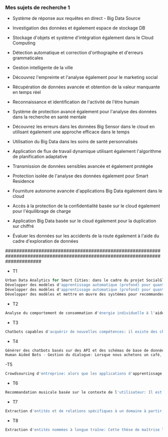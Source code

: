 ### Mes sujets de recherche 1


- Système de réponse aux requêtes en direct - Big Data Source
- Investigation des données et également espace de stockage DB
- Stockage d'objets et système d'intégration également dans le Cloud Computing
- Détection automatique et correction d'orthographe et d'erreurs grammaticales
- Gestion intelligente de la ville
- Découvrez l'empreinte et l'analyse également pour le marketing social
- Récupération de données avancée et obtention de la valeur manquante en temps réel
- Reconnaissance et identification de l'activité de l'être humain


- Système de protection avancé également pour l'analyse des données dans la recherche en santé mentale
- Découvrez les erreurs dans les données Big Sensor dans le cloud en utilisant également une approche efficace dans le temps
- Utilisation du Big Data dans les soins de santé personnalisés
- Application de flux de travail dynamique utilisant également l'algorithme de planification adaptative
- Transmission de données sensibles avancée et également protégée
- Protection isolée de l'analyse des données également pour Smart Residence
- Fourniture autonome avancée d'applications Big Data également dans le cloud
- Accès à la protection de la confidentialité basée sur le cloud également pour l'équilibrage de charge
- Application Big Data basée sur le cloud également pour la duplication sur chiffré
- Évaluer les données sur les accidents de la route également à l'aide du cadre d'exploration de données


#############################################################################################################################

- T1

```js
Urban Data Analytics for Smart Cities: dans le cadre du projet SocialGlass, nous recherchons des étudiants en master passionnés par la science des données et intéressés par l'amélioration de la qualité de vie dans nos villes. Dans SocialGlass, nous développons de nouvelles méthodes de science des données urbaines qui peuvent aider à résoudre des problèmes dans des domaines tels que les transports, l'encombrement de la ville, la consommation d'énergie responsable, l'urbanisme et l'attractivité des entreprises. Voici des exemples de thèses MsC disponibles:
Développer des modèles d'apprentissage automatique (profond) pour quantifier et prédire les taux de sécurité / criminalité dans les quartiers urbains, en utilisant des combinaisons de StreetView, de médias sociaux et de données socio-économiques
Développer des modèles d'apprentissage automatique (profond) pour quantifier et prédire les aspects de la qualité de vie (par exemple, la ségrégation, la privation, etc.) dans les villes, en utilisant l'imagerie satellite et les données des médias sociaux
Développer des modèles et mettre en œuvre des systèmes pour recommander de nouveaux emplacements de POI dans les villes
```

- T2

```js
Analyse du comportement de consommation d'énergie individuelle à l'aide des données des médias sociaux: Actuellement, les données sur la consommation d'énergie sont principalement collectées par des compteurs d'énergie (intelligents) au niveau des ménages. Si ces données sont hautement fiables et temporellement complètes, leur acquisition nécessite un accès à l'infrastructure énergétique; de plus, ces données sémantiquement pauvres, Le but de ce projet est d'explorer l'utilité potentielle des médias sociaux comme source alternative pour collecter des données sur le comportement de consommation d'énergie des individus. Nous nous concentrons sur quatre composantes du mode de vie énergétique à savoir: le logement, la mobilité, la consommation alimentaire et les loisirs. Le résultat de ce projet sera un pipeline d'analyse des médias sociaux pour collecter et classer les publications sur les médias sociaux liées à l'énergie (par exemple, les tweets) et enfin générer un profil de consommation d'énergie pour les utilisateurs des médias sociaux. Cours de maîtrise pertinents: recherche d'informations, science et ingénierie du Web.
```

- T3

```js
Chatbots capables d'acquérir de nouvelles compétences: il existe des chatbots dont le but est de récupérer des informations (par exemple, «quand est le prochain train pour Amsterdam?») Ou d'effectuer une transaction (par exemple, «acheter un billet pour le musée Escher à La Haye»). Ces chatbots sont généralement conçus pour un cas d'utilisation restreint spécifique et leurs fonctionnalités sont codées en dur. L'extension des fonctionnalités d'un tel chatbot nécessite une intervention d'un développeur de logiciel sur la base de code du chatbot. Nous envisageons un système de chatbot, qui peut étendre ses fonctionnalités en apprenant des utilisateurs, des travailleurs de la foule, des experts ou même automatiquement. Pensez à Wikipedia. Il y a des années, il manquait d'articles sur de nombreux sujets. Maintenant, avec les contributions de milliers de personnes à travers le monde, il est difficile de trouver un sujet qui n'y est pas couvert. De même, si des milliers de personnes enseignent de nouvelles compétences à un tel chatbot, il sera en mesure de servir efficacement des millions d'utilisateurs dans un large éventail de domaines.
```
- T4

```js
Générer des chatbots basés sur des API et des schémas de base de données: Il est actuellement possible de développer un chatbot de manière semi-automatique basée sur un ensemble de données Q / A ou basé sur une API. Nous pensons qu'une prochaine étape logique est de pouvoir construire un chatbot automatiquement basé sur le schéma de base de données ou l'API REST. Cette recherche aidera à comprendre comment mapper le schéma de base de données et l'arborescence des points de terminaison d'API avec un arbre de conversation, et à permettre la création rapide de chatbots.
Human Aided Bots - Gestion du dialogue: Lorsque nous achetons un café, la conversation que nous avons avec le barista est assez standard. Dans le cadre d'un contrat au travail, la conversation avec un collègue sur la résolution d'un problème complexe unique n'est pas prédéfinie et nous nous adaptons en cours de route. De même, les chatbots parviennent généralement à suivre un dialogue dans un domaine prédéfini pour lequel il est assez bien conçu, et ne parviennent pas à le faire dans des scénarios de conversation plus complexes et moins prévisibles. Nous visons à résoudre ce problème en concevant des méthodes et des outils pour modéliser les dialogues fixes et ouverts. Un intérêt particulier est de comprendre les dialogues en déplacement, même si ce chatbot n'a pas été initialement conçu pour un tel chatbot.
```

-T5

```js
Crowdsourcing d'entreprise: alors que les applications d'apprentissage automatique et d'intelligence artificielle gagnent en popularité, les entreprises accordent de plus en plus d'attention au crowdsourcing d'entreprise en tant que technique efficace capable de capitaliser sur leurs ressources humaines disponibles pour parvenir à l'inclusion de données internes générées par l'homme. L'objectif de ce projet de thèse, qui doit être réalisé en collaboration avec IBM Pays-Bas, est de faire progresser l'état de l'art en matière de crowdsourcing en entreprise en étudiant comment la conception des tâches et les incitations à la participation affectent la qualité et la fiabilité du travail des employés.
```

- T6

```js
Recommandation musicale basée sur le contexte de l'utilisateur: Il est connu que les gens écoutent différentes musiques au travail et à la maison. Les gens écoutent différentes musiques en prenant leur petit-déjeuner seuls pendant une journée de travail et en dînant avec des amis le samedi. Dans tous ces contextes différents, la musique change également d'une personne à l'autre. Aller à l'application et choisir manuellement une liste de lecture différente à chaque fois est tellement du 20e siècle. Nous envisageons un système qui peut apprendre de l'utilisateur et qui lit automatiquement la musique que l'utilisateur souhaite écouter maintenant, en fonction de l'activité, de l'emplacement, de la météo, de l'humeur, de l'état physique et d'autres fonctionnalités contextuelles. Dans ce projet, nous devons modéliser le contexte de l’utilisateur en fonction des préférences musicales, développer des méthodes pour détecter ce contexte et développer un système de recommandation qui mappe les contextes et les préférences d’écoute.
```

- T7

```js
Extraction d'entités et de relations spécifiques à un domaine à partir de texte (pages Web): l'extraction d'entités d'intérêt (par exemple, ensemble de données, méthode, métriques d'évaluation) et leurs relations (par exemple isUsedBy, ComparedWith, ..) à partir de corpus de texte massifs (par exemple Clueweb) est importante pour améliorer la recherche sémantique, reliant les informations à travers différentes sources, etc. Le but de ce projet est de concevoir des méthodes pour extraire automatiquement les entités d'intérêt et les relations entre elles. Cours de maîtrise pertinents Récupération d'informations, reconnaissance de formes.
```

- T8

```js
Extraction d'entités nommées à longue traîne: Cette thèse de maîtrise lourde en ingénierie se concentre sur la mise en œuvre d'un cadre pour la reconnaissance et l'extraction d'entités nommées à partir de texte naturel, en mettant l'accent sur les entités rares. En collaboration avec notre équipe, de nouvelles méthodes NER et NEE sont développées, mises en œuvre et évaluées sur des corpus de publications scientifiques. Le résultat final est publié sous la forme d'un projet open source bien documenté.
```

